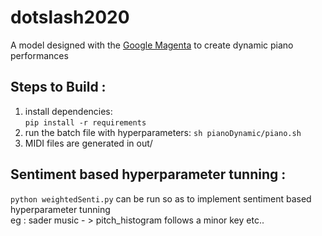 # dotslash2020

A model designed with the [Google Magenta](https://magenta.tensorflow.org/) to create dynamic piano performances 

## Steps to Build :
1. install dependencies:  
``` pip install -r requirements ```
2. run the batch file with hyperparameters:  ``` sh pianoDynamic/piano.sh ```
3. MIDI files are generated in out/


## Sentiment based hyperparameter tunning :
```python weightedSenti.py```  can be run so as to implement sentiment based hyperparameter tunning \
 eg : sader music - > pitch_histogram follows a minor key etc..